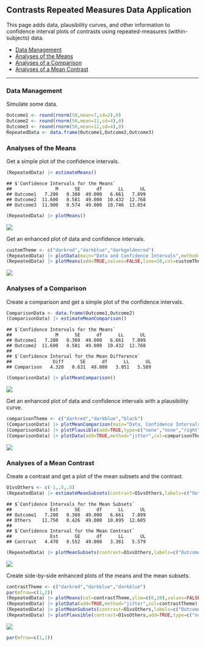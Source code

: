 
## Contrasts Repeated Measures Data Application

This page adds data, plausibility curves, and other information to
confidence interval plots of contrasts using repeated-measures
(within-subjects) data.

- [Data Management](#data-management)
- [Analyses of the Means](#analyses-of-the-means)
- [Analyses of a Comparison](#analyses-of-a-comparison)
- [Analyses of a Mean Contrast](#analyses-of-a-mean-contrast)

------------------------------------------------------------------------

### Data Management

Simulate some data.

``` r
Outcome1 <- round(rnorm(50,mean=7,sd=2),0)
Outcome2 <- round(rnorm(50,mean=11,sd=4),0)
Outcome3 <- round(rnorm(50,mean=12,sd=4),0)
RepeatedData <- data.frame(Outcome1,Outcome2,Outcome3)
```

### Analyses of the Means

Get a simple plot of the confidence intervals.

``` r
(RepeatedData) |> estimateMeans()
```

    ## $`Confidence Intervals for the Means`
    ##                M      SE      df      LL      UL
    ## Outcome1   7.280   0.308  49.000   6.661   7.899
    ## Outcome2  11.600   0.581  49.000  10.432  12.768
    ## Outcome3  11.900   0.574  49.000  10.746  13.054

``` r
(RepeatedData) |> plotMeans()
```

![](figures/Contrasts-Repeated-ConfidenceA-1.png)<!-- -->

Get an enhanced plot of data and confidence intervals.

``` r
customTheme <- c("darkred","darkblue","darkgoldenrod")
(RepeatedData) |> plotData(main="Data and Confidence Intervals",method="jitter",col=customTheme)
(RepeatedData) |> plotMeans(add=TRUE,values=FALSE,line=10,col=customTheme)
```

![](figures/Contrasts-Repeated-ConfidenceB-1.png)<!-- -->

### Analyses of a Comparison

Create a comparison and get a simple plot of the confidence intervals.

``` r
ComparisonData <- data.frame(Outcome1,Outcome2)
(ComparisonData) |> estimateMeanComparison()
```

    ## $`Confidence Intervals for the Means`
    ##                M      SE      df      LL      UL
    ## Outcome1   7.280   0.308  49.000   6.661   7.899
    ## Outcome2  11.600   0.581  49.000  10.432  12.768
    ## 
    ## $`Confidence Interval for the Mean Difference`
    ##               Diff      SE      df      LL      UL
    ## Comparison   4.320   0.631  49.000   3.051   5.589

``` r
(ComparisonData) |> plotMeanComparison()
```

![](figures/Contrasts-Repeated-ComparisonA-1.png)<!-- -->

Get an enhanced plot of data and confidence intervals with a
plausibility curve.

``` r
comparisonTheme <- c("darkred","darkblue","black")
(ComparisonData) |> plotMeanComparison(main="Data, Confidence Intervals, and a Plausibility Curve",ylim=c(0,20),values=FALSE,col=comparisonTheme)
(ComparisonData) |> plotPlausible(add=TRUE,type=c("none","none","right"),col=comparisonTheme)
(ComparisonData) |> plotData(add=TRUE,method="jitter",col=comparisonTheme)
```

![](figures/Contrasts-Repeated-ComparisonB-1.png)<!-- -->

### Analyses of a Mean Contrast

Create a contrast and get a plot of the mean subsets and the contrast.

``` r
O1vsOthers <- c(-1,.5,.5)
(RepeatedData) |> estimateMeanSubsets(contrast=O1vsOthers,labels=c("Outcome1","Others"))
```

    ## $`Confidence Intervals for the Mean Subsets`
    ##              Est      SE      df      LL      UL
    ## Outcome1   7.280   0.308  49.000   6.661   7.899
    ## Others    11.750   0.426  49.000  10.895  12.605
    ## 
    ## $`Confidence Interval for the Mean Contrast`
    ##              Est      SE      df      LL      UL
    ## Contrast   4.470   0.552  49.000   3.361   5.579

``` r
(RepeatedData) |> plotMeanSubsets(contrast=O1vsOthers,labels=c("Outcome1","Others"))
```

![](figures/Contrasts-Repeated-ContrastA-1.png)<!-- -->

Create side-by-side enhanced plots of the means and the mean subsets.

``` r
contrastTheme <- c("darkred","darkblue","darkblue")
par(mfrow=c(1,2))
(RepeatedData) |> plotMeans(col=contrastTheme,ylim=c(0,20),values=FALSE,main="")
(RepeatedData) |> plotData(add=TRUE,method="jitter",col=contrastTheme)
(RepeatedData) |> plotMeanSubsets(contrast=O1vsOthers,labels=c("Outcome1","Others"),col=comparisonTheme,ylim=c(0,20),ylab="",values=FALSE,main="")
(RepeatedData) |> plotPlausible(contrast=O1vsOthers,add=TRUE,type=c("none","none","right"),col=comparisonTheme)
```

![](figures/Contrasts-Repeated-ContrastB-1.png)<!-- -->

``` r
par(mfrow=c(1,1))
```
